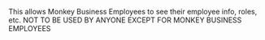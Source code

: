 This allows Monkey Business Employees to see their employee info, roles, etc.
NOT TO BE USED BY ANYONE EXCEPT FOR MONKEY BUSINESS EMPLOYEES